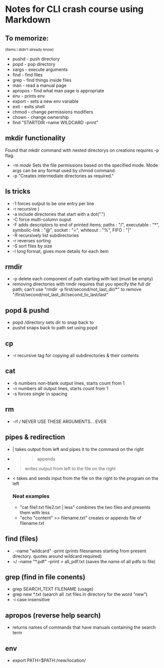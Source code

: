 # Notes for CLI crash course using Markdown

## To memorize: 
<sub>(items i didn't already know)</sub>
* pushd - push directory
* popd - pop directory
* xargs - execute arguments
* find - find files
* grep - find things inside files
* man - read a manual page
* apropos - find what man page is appropriate
* env - prints env
* export - sets a new env variable
* exit - exits shell
* chmod - change permissions modifiers
* chown - change ownership
* find "STARTDIR -name WILDCARD -print"


## mkdir functionality
Found that mkdir command with nested directorys on creations requires -p flag.
* -m *mode* Sets the file permissions based on the specified mode. Mode args can be any format used by chmod command.
* -p "Creates intermediate directories as required."

## ls tricks
* -1  forces output to be one entry per line
* -r  recursive )
* -a  include directories that start with a dot(".")
* -C  force multi-column ouput
* -F  adds descriptors to end of printed items; paths : "/", executable : "*", symbolic-link : "@", socket : "=", whiteout : "%", FIFO : "|" 
* -R  recursively list subdirectories
* -r  reverses sorting
* -S  sort files by size
* -l  long format, gives more details for each item

## rmdir
* -p  delete each component of path starting with last (must be empty)
* removing directories with rmdir requires that you specify the full dir path; can't use "rmdir -p first/second/not_last_dir/*" to remove "/first/second/not_last_dir/second_to_last/last"

## popd & pushd
* popd  /directory sets dir to snap back to
* pushd snaps back to path set using popd

## cp
* -r  recursive tag for copying all subdirectories & their contents

## cat
* -b  numbers non-blank output lines, starts count from 1
* -n  numbers all output lines, starts count from 1
* -s  forces single \n spacing

## rm
* -rf /   NEVER USE THESE ARGUMENTS... EVER

## pipes & redirection
* |   takes output from left and pipes it to the command on the right
* >>  appends
* >   writes output from left to the file on the right
* <   takes and sends input from the file on the right to the program on the left

    ### Neat examples
    * "cat file1.txt file2.txt | less" combines the two files and presents them with less
    * "echo "content" >> filename.txt"  creates or appends file of filename.txt

## find (files)
* . -name "wildcard" -print   (prints filesnames starting from present directory. quotes around wildcard required)
* ~/ -name "*.pdf" -print > all_pdf.txt (saves the name of all pdfs to file)


## grep (find in file conents)
* grep SEARCH_TEXT FILENAME (usage)
* grep new *.txt  (search all .txt files in directory for the word "new")
* -i  case insensitive

## apropos (reverse help search)
* returns names of commands that have manuals containing the search term

## env
* export PATH=$PATH:/new/location/


